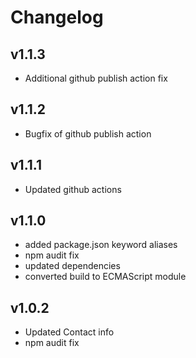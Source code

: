 # Changelog

## v1.1.3

- Additional github publish action fix

## v1.1.2

- Bugfix of github publish action

## v1.1.1

- Updated github actions

## v1.1.0

- added package.json keyword aliases
- npm audit fix
- updated dependencies
- converted build to ECMAScript module

## v1.0.2

- Updated Contact info
- npm audit fix
